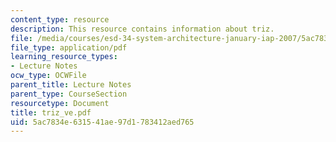 ```yaml
---
content_type: resource
description: This resource contains information about triz.
file: /media/courses/esd-34-system-architecture-january-iap-2007/5ac7834e631541ae97d1783412aed765_triz_ve.pdf
file_type: application/pdf
learning_resource_types:
- Lecture Notes
ocw_type: OCWFile
parent_title: Lecture Notes
parent_type: CourseSection
resourcetype: Document
title: triz_ve.pdf
uid: 5ac7834e-6315-41ae-97d1-783412aed765
---
```

